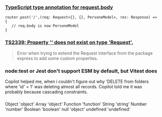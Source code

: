 ### [TypeScript type annotation for request.body](https://stackoverflow.com/a/55413670/1844139)

```
router.post('/',(req: Request<{}, {}, PersoneModel>, res: Response) => {
   // req.body is now PersoneModel
}
```

### [TS2339: Property '' does not exist on type 'Request<ParamsDictionary>'.](https://stackoverflow.com/a/70628704/1844139)

> Error when trying to extend the Request interface from the package express to add some custom properties.

### node:test or Jest don't support ESM by default, but Vitest does

Copilot helped me, when i couldn't figure out why 'DELETE from folders where 'id' = 1' was deleting almost all records. Copilot told me it was probably because cascading constraints.

###

Object 'object'
Array 'object'
Function 'function'
String 'string'
Number 'number'
Boolean 'boolean'
null 'object'
undefined 'undefined'
